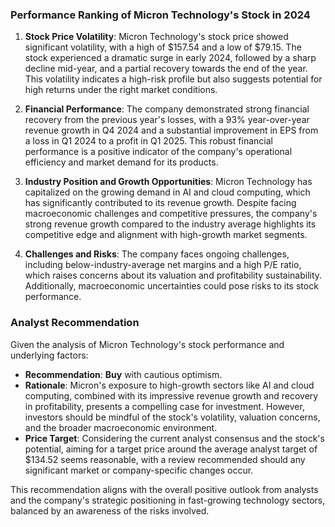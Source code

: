 ### Performance Ranking of Micron Technology's Stock in 2024

1. **Stock Price Volatility**: Micron Technology's stock price showed significant volatility, with a high of $157.54 and a low of $79.15. The stock experienced a dramatic surge in early 2024, followed by a sharp decline mid-year, and a partial recovery towards the end of the year. This volatility indicates a high-risk profile but also suggests potential for high returns under the right market conditions.

2. **Financial Performance**: The company demonstrated strong financial recovery from the previous year's losses, with a 93% year-over-year revenue growth in Q4 2024 and a substantial improvement in EPS from a loss in Q1 2024 to a profit in Q1 2025. This robust financial performance is a positive indicator of the company's operational efficiency and market demand for its products.

3. **Industry Position and Growth Opportunities**: Micron Technology has capitalized on the growing demand in AI and cloud computing, which has significantly contributed to its revenue growth. Despite facing macroeconomic challenges and competitive pressures, the company's strong revenue growth compared to the industry average highlights its competitive edge and alignment with high-growth market segments.

4. **Challenges and Risks**: The company faces ongoing challenges, including below-industry-average net margins and a high P/E ratio, which raises concerns about its valuation and profitability sustainability. Additionally, macroeconomic uncertainties could pose risks to its stock performance.

### Analyst Recommendation

Given the analysis of Micron Technology's stock performance and underlying factors:

- **Recommendation**: **Buy** with cautious optimism.
- **Rationale**: Micron's exposure to high-growth sectors like AI and cloud computing, combined with its impressive revenue growth and recovery in profitability, presents a compelling case for investment. However, investors should be mindful of the stock's volatility, valuation concerns, and the broader macroeconomic environment.
- **Price Target**: Considering the current analyst consensus and the stock's potential, aiming for a target price around the average analyst target of $134.52 seems reasonable, with a review recommended should any significant market or company-specific changes occur.

This recommendation aligns with the overall positive outlook from analysts and the company's strategic positioning in fast-growing technology sectors, balanced by an awareness of the risks involved.